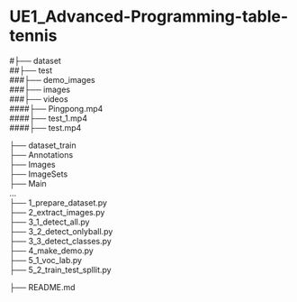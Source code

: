 # UE1_Advanced-Programming-table-tennis
  #├── dataset  
  ##├── test  
  ###├── demo_images  
  ###├── images  
  ###├── videos  
  ####├── Pingpong.mp4  
  ####├── test_1.mp4  
  ####├── test.mp4  
            
├── dataset_train  
    ├── Annotations  
    ├── Images  
    ├── ImageSets  
        ├── Main  
    ...  
├── 1_prepare_dataset.py  
├── 2_extract_images.py  
├── 3_1_detect_all.py  
├── 3_2_detect_onlyball.py  
├── 3_3_detect_classes.py  
├── 4_make_demo.py  
├── 5_1_voc_lab.py  
├── 5_2_train_test_spllit.py  

├── README.md  

